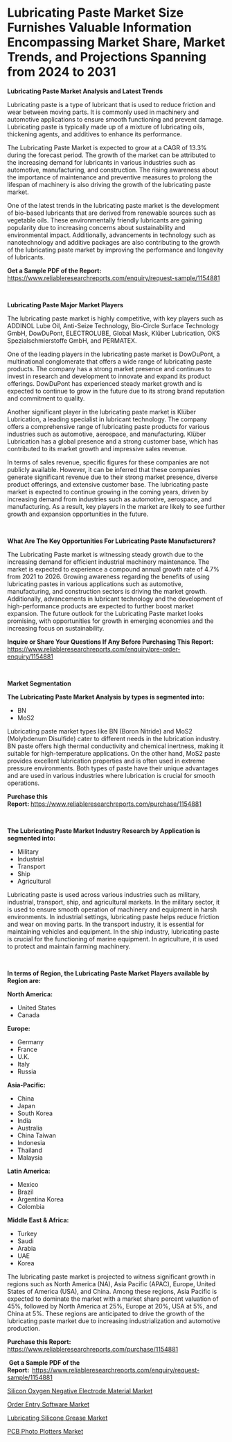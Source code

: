 <p><h1>Lubricating Paste Market Size Furnishes Valuable Information Encompassing Market Share, Market Trends, and Projections Spanning from 2024 to 2031</h1></p><p><strong>Lubricating Paste Market Analysis and Latest Trends</strong></p>
<p><p>Lubricating paste is a type of lubricant that is used to reduce friction and wear between moving parts. It is commonly used in machinery and automotive applications to ensure smooth functioning and prevent damage. Lubricating paste is typically made up of a mixture of lubricating oils, thickening agents, and additives to enhance its performance.</p><p>The Lubricating Paste Market is expected to grow at a CAGR of 13.3% during the forecast period. The growth of the market can be attributed to the increasing demand for lubricants in various industries such as automotive, manufacturing, and construction. The rising awareness about the importance of maintenance and preventive measures to prolong the lifespan of machinery is also driving the growth of the lubricating paste market.</p><p>One of the latest trends in the lubricating paste market is the development of bio-based lubricants that are derived from renewable sources such as vegetable oils. These environmentally friendly lubricants are gaining popularity due to increasing concerns about sustainability and environmental impact. Additionally, advancements in technology such as nanotechnology and additive packages are also contributing to the growth of the lubricating paste market by improving the performance and longevity of lubricants.</p></p>
<p><strong>Get a Sample PDF of the Report:&nbsp;</strong> <a href="https://www.reliableresearchreports.com/enquiry/request-sample/1154881">https://www.reliableresearchreports.com/enquiry/request-sample/1154881</a></p>
<p>&nbsp;</p>
<p><strong>Lubricating Paste Major Market Players</strong></p>
<p><p>The lubricating paste market is highly competitive, with key players such as ADDINOL Lube Oil, Anti-Seize Technology, Bio-Circle Surface Technology GmbH, DowDuPont, ELECTROLUBE, Global Mask, Klüber Lubrication, OKS Spezialschmierstoffe GmbH, and PERMATEX.</p><p>One of the leading players in the lubricating paste market is DowDuPont, a multinational conglomerate that offers a wide range of lubricating paste products. The company has a strong market presence and continues to invest in research and development to innovate and expand its product offerings. DowDuPont has experienced steady market growth and is expected to continue to grow in the future due to its strong brand reputation and commitment to quality.</p><p>Another significant player in the lubricating paste market is Klüber Lubrication, a leading specialist in lubricant technology. The company offers a comprehensive range of lubricating paste products for various industries such as automotive, aerospace, and manufacturing. Klüber Lubrication has a global presence and a strong customer base, which has contributed to its market growth and impressive sales revenue.</p><p>In terms of sales revenue, specific figures for these companies are not publicly available. However, it can be inferred that these companies generate significant revenue due to their strong market presence, diverse product offerings, and extensive customer base. The lubricating paste market is expected to continue growing in the coming years, driven by increasing demand from industries such as automotive, aerospace, and manufacturing. As a result, key players in the market are likely to see further growth and expansion opportunities in the future.</p></p>
<p>&nbsp;</p>
<p><strong>What Are The Key Opportunities For Lubricating Paste Manufacturers?</strong></p>
<p><p>The Lubricating Paste market is witnessing steady growth due to the increasing demand for efficient industrial machinery maintenance. The market is expected to experience a compound annual growth rate of 4.7% from 2021 to 2026. Growing awareness regarding the benefits of using lubricating pastes in various applications such as automotive, manufacturing, and construction sectors is driving the market growth. Additionally, advancements in lubricant technology and the development of high-performance products are expected to further boost market expansion. The future outlook for the Lubricating Paste market looks promising, with opportunities for growth in emerging economies and the increasing focus on sustainability.</p></p>
<p><strong>Inquire or Share Your Questions If Any Before Purchasing This Report:</strong> <a href="https://www.reliableresearchreports.com/enquiry/pre-order-enquiry/1154881">https://www.reliableresearchreports.com/enquiry/pre-order-enquiry/1154881</a></p>
<p>&nbsp;</p>
<p><strong>Market Segmentation</strong></p>
<p><strong>The Lubricating Paste Market Analysis by types is segmented into:</strong></p>
<p><ul><li>BN</li><li>MoS2</li></ul></p>
<p><p>Lubricating paste market types like BN (Boron Nitride) and MoS2 (Molybdenum Disulfide) cater to different needs in the lubrication industry. BN paste offers high thermal conductivity and chemical inertness, making it suitable for high-temperature applications. On the other hand, MoS2 paste provides excellent lubrication properties and is often used in extreme pressure environments. Both types of paste have their unique advantages and are used in various industries where lubrication is crucial for smooth operations.</p></p>
<p><strong>Purchase this Report:&nbsp;</strong><a href="https://www.reliableresearchreports.com/purchase/1154881">https://www.reliableresearchreports.com/purchase/1154881</a></p>
<p>&nbsp;</p>
<p><strong>The Lubricating Paste Market Industry Research by Application is segmented into:</strong></p>
<p><ul><li>Military</li><li>Industrial</li><li>Transport</li><li>Ship</li><li>Agricultural</li></ul></p>
<p><p>Lubricating paste is used across various industries such as military, industrial, transport, ship, and agricultural markets. In the military sector, it is used to ensure smooth operation of machinery and equipment in harsh environments. In industrial settings, lubricating paste helps reduce friction and wear on moving parts. In the transport industry, it is essential for maintaining vehicles and equipment. In the ship industry, lubricating paste is crucial for the functioning of marine equipment. In agriculture, it is used to protect and maintain farming machinery.</p></p>
<p>&nbsp;</p>
<p><strong>In terms of Region, the Lubricating Paste Market Players available by Region are:</strong></p>
<p>
    <p> <strong> North America: </strong>
        <ul>
            <li>United States</li>
            <li>Canada</li>
        </ul>
        </p> 
    <p> <strong> Europe: </strong>
        <ul>
            <li>Germany</li>
            <li>France</li>
            <li>U.K.</li>
            <li>Italy</li>
            <li>Russia</li>
        </ul>
        </p> 
    <p> <strong> Asia-Pacific: </strong>
        <ul>
            <li>China</li>
            <li>Japan</li>
            <li>South Korea</li>
            <li>India</li>
            <li>Australia</li>
            <li>China Taiwan</li>
            <li>Indonesia</li>
            <li>Thailand</li>
            <li>Malaysia</li>
        </ul>
        </p> 
    <p> <strong> Latin America: </strong>
        <ul>
            <li>Mexico</li>
            <li>Brazil</li>
            <li>Argentina Korea</li>
            <li>Colombia</li>
        </ul>
        </p> 
    <p> <strong> Middle East & Africa: </strong>
        <ul>
            <li>Turkey</li>
            <li>Saudi</li>
            <li>Arabia</li>
            <li>UAE</li>
            <li>Korea</li>
        </ul>
    </p>
    </p>
<p><p>The lubricating paste market is projected to witness significant growth in regions such as North America (NA), Asia Pacific (APAC), Europe, United States of America (USA), and China. Among these regions, Asia Pacific is expected to dominate the market with a market share percent valuation of 45%, followed by North America at 25%, Europe at 20%, USA at 5%, and China at 5%. These regions are anticipated to drive the growth of the lubricating paste market due to increasing industrialization and automotive production.</p></p>
<p><strong>Purchase this Report: </strong><a href="https://www.reliableresearchreports.com/purchase/1154881">https://www.reliableresearchreports.com/purchase/1154881</a></p>
<p>&nbsp;<strong>Get a Sample PDF of the Report:&nbsp;&nbsp;</strong><a href="https://www.reliableresearchreports.com/enquiry/request-sample/1154881">https://www.reliableresearchreports.com/enquiry/request-sample/1154881</a></p>
<p><strong></strong></p>
<p><p><a href="https://view.publitas.com/reportprime-1/silicon-oxygen-negative-electrode-material-market-growth-market-trends-covid-19-impact-and-forecasts-for-period-from-2023-2030/">Silicon Oxygen Negative Electrode Material Market</a></p><p><a href="https://five-trouble-98a.notion.site/Order-Entry-Software-Market-Size-and-Growth-Market-Segmentation-Regional-and-Country-Breakdowns-a-41ba97f2e7a44dfabeb1afb01066ab15">Order Entry Software Market</a></p><p><a href="https://view.publitas.com/reportprime-1/global-lubricating-silicone-grease-market-by-types-applications-and-major-players-with-regional-growth-rate-analysis-and-development-situation-from-2023-to-2030/">Lubricating Silicone Grease Market</a></p><p><a href="https://view.publitas.com/reportprime-1/pcb-photo-plotters-market-offer-valuable-insights-into-market-size-market-share-market-trends-and-projections-spanning-from-2023-to-2030/">PCB Photo Plotters Market</a></p></p>